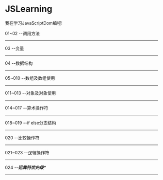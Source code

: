 # JSLearning
我在学习JavaScriptDom编程!

01~02
--调用方法
<hr>
03
--变量
<hr>
04
--数据结构
<hr>
05~010
--数组及数组使用
<hr>
011~013
--对象及对象使用
<hr>
014~017
--算术操作符
<hr>
018~019
--if else分支结构
<hr>
020
--比较操作符
<hr>
021~023
--逻辑操作符
<hr>
024
--<em><strong>运算符优先级*</strong></em>
<hr>
